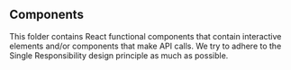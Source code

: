 ## Components
This folder contains React functional components that contain interactive elements and/or components that make API calls. We try to adhere to the Single Responsibility design principle as much as possible.
